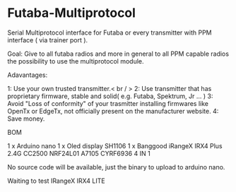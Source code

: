 # Futaba-Multiprotocol
Serial Multiprotocol interface for Futaba or every transmitter with PPM interface ( via trainer port ).

Goal: Give to all futaba radios and more in general to all PPM capable radios the possibility to use the multiprotocol module.

Adavantages: 

1: Use your own trusted transmitter.< br / > 
2: Use transmitter that has proprietary firmware, stable and solid( e.g. Futaba, Spektrum, Jr ... )
3: Avoid "Loss of conformity" of your trasmitter installing firmwares like OpenTx or EdgeTx, not officially present on the manufacturer website.
4: Save money.

BOM

1 x Arduino nano
1 x Oled display SH1106
1 x Banggood iRangeX IRX4 Plus 2.4G CC2500 NRF24L01 A7105 CYRF6936 4 IN 1

No source code will be available, just the binary to upload to arduino nano.

Waiting to test IRangeX IRX4 LITE

